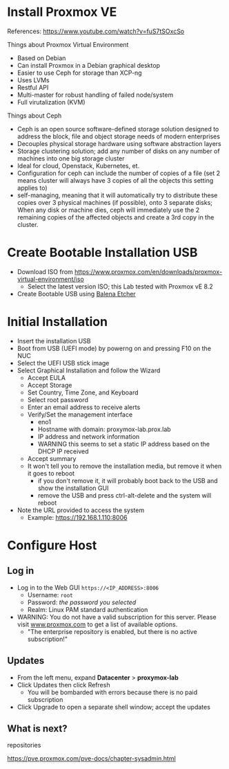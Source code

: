 # Install Proxmox VE
References: https://www.youtube.com/watch?v=fuS7tSOxcSo

Things about Proxmox Virtual Environment
- Based on Debian
- Can install Proxmox in a Debian graphical desktop
- Easier to use Ceph for storage than XCP-ng
- Uses LVMs
- Restful API
- Multi-master for robust handling of failed node/system
- Full virutalization (KVM)

Things about Ceph
- Ceph is an open source software-defined storage solution designed to address the block, file and object storage needs of modern enterprises
- Decouples physical storage hardware using software abstraction layers
- Storage clustering solution; add any number of disks on any number of machines into one big storage cluster
- Ideal for cloud, Openstack, Kubernetes, et.
- Configuration for ceph can include the number of copies of a file (set 2 means cluster will always have 3 copies of all the objects this setting applies to)
- self-managing, meaning that it will automatically try to distribute these copies over 3 physical machines (if possible), onto 3 separate disks; When any disk or machine dies, ceph will immediately use the 2 remaining copies of the affected objects and create a 3rd copy in the cluster.

# Create Bootable Installation USB
- Download ISO from https://www.proxmox.com/en/downloads/proxmox-virtual-environment/iso
  - Select the latest version ISO; this Lab tested with Proxmox vE 8.2
- Create Bootable USB using [Balena Etcher](https://etcher.balena.io/)

# Initial Installation
- Insert the installation USB
- Boot from USB (UEFI mode) by powerng on and pressing F10 on the NUC
- Select the UEFI USB stick image
- Select Graphical Installation and follow the Wizard
  - Accept EULA
  - Accept Storage
  - Set Country, Time Zone, and Keyboard
  - Select root password
  - Enter an email address to receive alerts
  - Verify/Set the management interface
    - eno1
    - Hostname with domain: proxymox-lab.prox.lab
    - IP address and network information
    - WARNING this seems to set a static IP address based on the DHCP IP received
  - Accept summary
  - It won't tell you to remove the installation media, but remove it when it goes to reboot
    - if you don't remove it, it will probably boot back to the USB and show the installation GUI
    - remove the USB and press ctrl-alt-delete and the system will reboot
- Note the URL provided to access the system
  - Example: https://192.168.1.110:8006

# Configure Host
## Log in
- Log in to the Web GUI `https://<IP_ADDRESS>:8006`
  - Username: `root`
  - Password: *the password you selected*
  - Realm: Linux PAM standard authentication
- WARNING: You do not have a valid subscription for this server. Please visit www.proxmox.com to get a list of available options.
  - "The enterprise repository is enabled, but there is no active subscription!"

## Updates
- From the left menu, expand **Datacenter** > **proxymox-lab**
- Click Updates then click Refresh
  - You will be bombarded with errors because there is no paid subscription
- Click Upgrade to open a separate shell window; accept the updates

## What is next?
repositories

https://pve.proxmox.com/pve-docs/chapter-sysadmin.html
